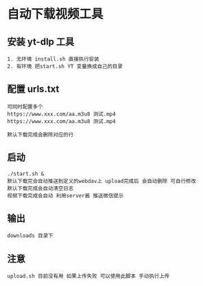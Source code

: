 # 自动下载视频工具

## 安装 yt-dlp 工具
```
1. 无环境 install.sh 直接执行安装
2. 有环境 把start.sh YT 变量换成自己的目录
```
## 配置 urls.txt
```
可同时配置多个
https://www.xxx.com/aa.m3u8 测试.mp4
https://www.xxx.com/aa.m3u8 测试.mp4

默认下载完成会删除对应的行
```

## 启动
```
./start.sh &
默认下载完会自动推送到定义的webdav上 upload完成后 会自动删除 可自行修改
默认下载完成会自动清空日志
视频下载完成会自动 利用server酱 推送微信提示
```
## 输出
```
downloads 目录下
```

## 注意
```
upload.sh 目前没有用 如果上传失败 可以使用此脚本 手动执行上传
```